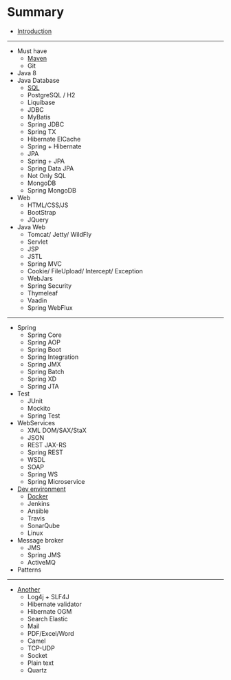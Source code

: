 # Summary

* [Introduction](README.md)

---

* Must have
  * [Maven](first-question.md)
  * Git
* Java 8
* Java Database
  * [SQL](sql.md)
  * PostgreSQL / H2
  * Liquibase
  * JDBC
  * MyBatis
  * Spring JDBC
  * Spring TX
  * Hibernate ElCache
  * Spring + Hibernate
  * JPA
  * Spring + JPA
  * Spring Data JPA
  * Not Only SQL
  * MongoDB
  * Spring MongoDB
* Web
  * HTML/CSS/JS 
  * BootStrap
  * JQuery
* Java Web
  * Tomcat/ Jetty/ WildFly
  * Servlet
  * JSP
  * JSTL
  * Spring MVC
  * Cookie/ FileUpload/ Intercept/ Exception
  * WebJars
  * Spring Security
  * Thymeleaf
  * Vaadin
  * Spring WebFlux

---

* Spring
  * Spring Core
  * Spring AOP
  * Spring Boot
  * Spring Integration
  * Spring JMX
  * Spring Batch
  * Spring XD
  * Spring JTA
* Test
  * JUnit
  * Mockito
  * Spring Test
* WebServices
  * XML DOM/SAX/StaX
  * JSON
  * REST JAX-RS
  * Spring REST
  * WSDL
  * SOAP
  * Spring WS
  * Spring Microservice
* [Dev environment](dev-environment.md)
  * [Docker](dev-environment/docker.md)
  * Jenkins
  * Ansible
  * Travis
  * SonarQube
  * Linux
* Message broker
  * JMS
  * Spring JMS
  * ActiveMQ
* Patterns

---

* [Another](second-question.md)
  * Log4j + SLF4J
  * Hibernate validator
  * Hibernate OGM
  * Search Elastic
  * Mail
  * PDF/Excel/Word
  * Camel
  * TCP-UDP
  * Socket
  * Plain text
  * Quartz

